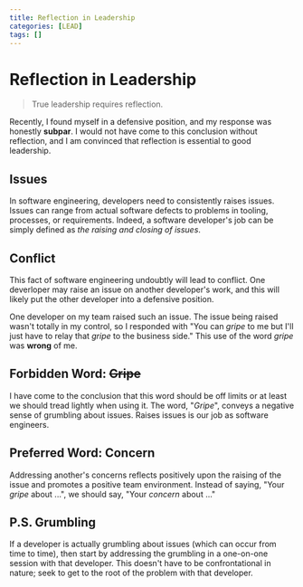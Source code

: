 ```yaml
---
title: Reflection in Leadership
categories: [LEAD]
tags: []
---
```


# Reflection in Leadership

> True leadership requires reflection.  

Recently, I found myself in a defensive position, and my response was honestly **subpar**.  I would not have come to this conclusion without reflection, and I am convinced that reflection is essential to good leadership.

## Issues

In software engineering, developers need to consistently raises issues.  Issues can range from actual software defects to problems in tooling, processes, or requirements.  Indeed, a software developer's job can be simply defined as *the raising and closing of issues*.

## Conflict

This fact of software engineering undoubtly will lead to conflict.  One deverloper may raise an issue on another developer's work, and this will likely put the other developer into a defensive position.  

One developer on my team raised such an issue.  The issue being raised wasn't totally in my control, so I responded with "You can *gripe* to me but I'll just have to relay that *gripe* to the business side."  This use of the word *gripe* was **wrong** of me.  

## Forbidden Word: ~~Gripe~~

I have come to the conclusion that this word should be off limits or at least we should tread lightly when using it.  The word, "*Gripe*", conveys a negative sense of grumbling about issues.  Raises issues is our job as software engineers. 

## Preferred Word: Concern

Addressing another's concerns reflects positively upon the raising of the issue and promotes a positive team environment.  Instead of saying, "Your *gripe* about ...", we should say, "Your *concern* about ..."

## P.S. Grumbling

If a developer is actually grumbling about issues (which can occur from time to time), then start by addressing the grumbling in a one-on-one session with that developer.  This doesn't have to be confrontational in nature; seek to get to the root of the problem with that developer.